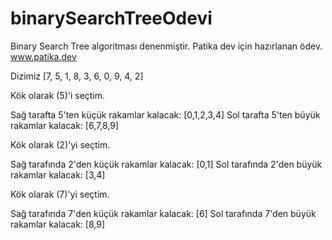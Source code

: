 # binarySearchTreeOdevi
Binary Search Tree algoritması denenmiştir. Patika dev için hazırlanan ödev. www.patika.dev 

Dizimiz [7, 5, 1, 8, 3, 6, 0, 9, 4, 2]

Kök olarak (5)'i seçtim.

Sağ tarafta 5'ten küçük rakamlar kalacak: [0,1,2,3,4]
Sol tarafta 5'ten büyük rakamlar kalacak: [6,7,8,9]

Kök olarak (2)'yi seçtim.

Sağ tarafında 2'den küçük rakamlar kalacak: [0,1]
Sol tarafında 2'den büyük rakamlar kalacak: [3,4]

Kök olarak (7)'yi seçtim.

Sağ tarafında 7'den küçük rakamlar kalacak: [6]
Sol tarafında 7'den büyük rakamlar kalacak: [8,9]
